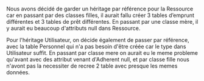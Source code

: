 Nous avons décidé de garder un héritage par référence pour la Ressource car en passant par des classes filles, il aurait fallu créer 3 tables d’emprunt différentes et 3 tables de prêt différentes. En passant par une classe mère, il y aurait eu beaucoup d'attributs null dans Ressource.

Pour l'héritage Utilisateur, on décide également de passer par référence, avec la table Personnel qui n'a pas besoin d'être créée car le type dans Utilisateur suffit.
En passant par classe mere on aurait eu le meme probleme qu'avant avec des attribut venant d'Adherent null, et par classe fille nous n'avont pas la necessiter de recree 2 table avec presque les memes données.